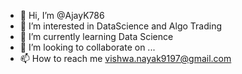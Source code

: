 - 👋 Hi, I’m @AjayK786
- 👀 I’m interested in DataScience and Algo Trading
- 🌱 I’m currently learning Data Science
- 💞️ I’m looking to collaborate on ...
- 📫 How to reach me vishwa.nayak9197@gmail.com

<!---
AjayK786/AjayK786 is a ✨ special ✨ repository because its `README.md` (this file) appears on your GitHub profile.
You can click the Preview link to take a look at your changes.
--->
